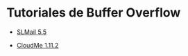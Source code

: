 # Tutoriales de Buffer Overflow

* [SLMail 5.5](./SLMail/slmail_bof.md)

* [CloudMe 1.11.2](./CloudMe/cloudme_bof.md)